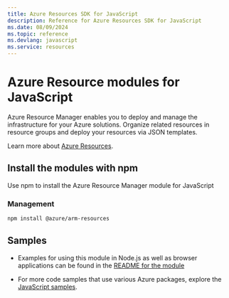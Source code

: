 ```yaml
---
title: Azure Resources SDK for JavaScript
description: Reference for Azure Resources SDK for JavaScript
ms.date: 08/09/2024
ms.topic: reference
ms.devlang: javascript
ms.service: resources
---
```

# Azure Resource modules for JavaScript

Azure Resource Manager enables you to deploy and manage the infrastructure for your Azure solutions. Organize related resources in resource groups and deploy your resources via JSON templates.

Learn more about [Azure Resources](https://docs.microsoft.com/azure/azure-resource-manager/).

## Install the modules with npm

Use npm to install the Azure Resource Manager module for JavaScript

### Management

```bash
npm install @azure/arm-resources
```

## Samples

* Examples for using this module in Node.js as well as browser applications can be found in the [README for the module](https://www.npmjs.com/package/@azure/arm-resources)

* For more code samples that use various Azure packages, explore the [JavaScript samples](https://docs.microsoft.com/samples/browse/?languages=javascript).